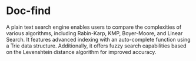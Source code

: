 # Doc-find

A plain text search engine enables users to compare the complexities of various algorithms, including Rabin-Karp, KMP, Boyer-Moore, and Linear Search. It features advanced indexing with an auto-complete function using a Trie data structure. Additionally, it offers fuzzy search capabilities based on the Levenshtein distance algorithm for improved accuracy.
